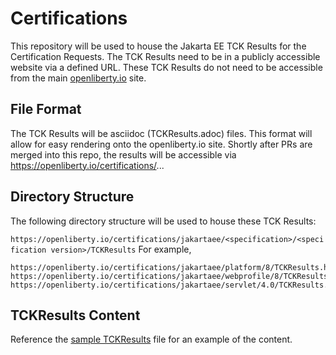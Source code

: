 # Certifications
This repository will be used to house the Jakarta EE TCK Results for the Certification Requests.
The TCK Results need to be in a publicly accessible website via a defined URL.
These TCK Results do not need to be accessible from the main [openliberty.io](https://openliberty.io) site.

## File Format
The TCK Results will be asciidoc (TCKResults.adoc) files.
This format will allow for easy rendering onto the openliberty.io site.
Shortly after PRs are merged into this repo, the results will be accessible via https://openliberty.io/certifications/...

## Directory Structure
The following directory structure will be used to house these TCK Results:

```https://openliberty.io/certifications/jakartaee/<specification>/<specification version>/TCKResults```
For example,
```
https://openliberty.io/certifications/jakartaee/platform/8/TCKResults.html
https://openliberty.io/certifications/jakartaee/webprofile/8/TCKResults.html
https://openliberty.io/certifications/jakartaee/servlet/4.0/TCKResults.html
```
## TCKResults Content
Reference the [sample TCKResults](./TCKResults.adoc) file for an example of the content.
